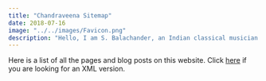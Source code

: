 ```yaml
---
title: "Chandraveena Sitemap"
date: 2018-07-16
image: "../../images/Favicon.png"
description: "Hello, I am S. Balachander, an Indian classical musician and a performing artist of Chandraveena. I play the Chandraveena according to the traditional principles of Indian Raga system, and the philosophy of Maarga Sangeet.Here is a list of all the pages and blog posts on this website."
---
```

Here is a list of all the pages and blog posts on this website. Click [here](/sitemap.xml) if you are looking for an XML version.

<br><br>
<site-map></site-map>
